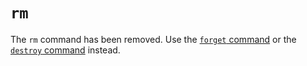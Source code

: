 # `rm`

The `rm` command has been removed. Use the [`forget` command][forget] or the
[`destroy` command][destroy] instead.

[forget]: /reference/commands/forget.md
[destroy]: /reference/commands/destroy.md
